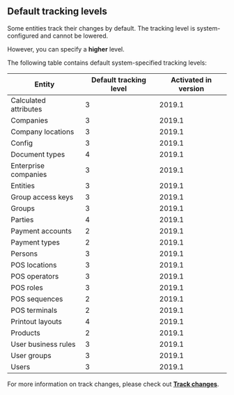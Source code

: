 ## Default tracking levels

Some entities track their changes by default. The tracking level is system-configured and cannot be lowered. 

However, you can specify a **higher** level.

The following table contains default system-specified tracking levels:

| Entity | Default tracking level | Activated in version |
| -- | ------------------------------- | ---------------------------------------------|
| Calculated attributes | 3 | 2019.1 |
| Companies | 3 | 2019.1 |
| Company locations | 3 | 2019.1 |
| Config | 3 | 2019.1 |
| Document types | 4 | 2019.1 |
| Enterprise companies | 3 | 2019.1 |
| Entities | 3 | 2019.1 |
| Group access keys | 3 | 2019.1 |
| Groups | 3 | 2019.1 |
| Parties | 4 | 2019.1 |
| Payment accounts | 2 | 2019.1 |
| Payment types | 2 | 2019.1 |
| Persons | 3 | 2019.1 |
| POS locations | 3 | 2019.1 |
| POS operators | 3 | 2019.1 |
| POS roles | 3 | 2019.1 |
| POS sequences | 2 | 2019.1 |
| POS terminals | 2 | 2019.1 |
| Printout layouts | 4 | 2019.1 |
| Products | 2 | 2019.1 |
| User business rules | 3 | 2019.1 |
| User groups | 3 | 2019.1 |
| Users | 3 | 2019.1 |

For more information on track changes, please check out **[Track changes](https://docs.erp.net/tech/advanced/data-objects/track-changes.html)**.
